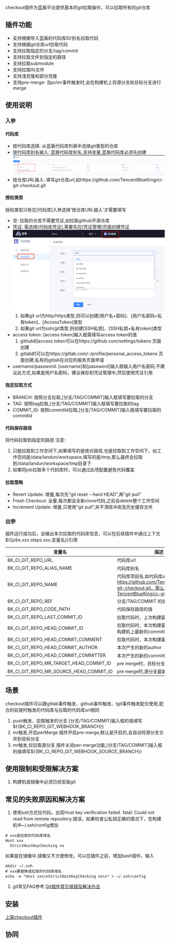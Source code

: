 checkout插件为蓝盾平台提供基本的git拉取操作，可以拉取所有的git仓库
## 插件功能
- 支持根据导入蓝盾的代码库ID/别名拉取代码
- 支持根据git仓库url拉取代码
- 支持拉取指定的分支/tag/commit
- 支持拉取文件到指定的路径
- 支持拉取submodule
- 支持拉取lfs文件
- 支持浅克隆和部分克隆
- 支持pre-merge: 当pr/mr事件触发时,会在构建机上将源分支和目标分支进行merge

## 使用说明
### 入参
#### 代码库
- 按代码库选择: 从蓝盾代码库列表中选择git类型的仓库
- 按代码库别名输入: 蓝盾代码库别名,支持变量,蓝盾代码库必须先创建
  ![repository](images/repository.png)
- 按仓库URL输入: 填写git仓库url,如https://github.com/TencentBlueKing/ci-git-checkout.git

#### 授权类型
授权类型只有在[代码库]入参选择'按仓库URL输入'才需要填写
- 空: 拉取的仓库不需要凭证,如拉取github开源仓库
- 凭证: 需选择[代码库凭证],需要先在[凭证管理]页面创建凭证
  ![ticket](images/ticket.png)
    1. 如果git url为http/https类型,则可以创建[用户名+密码]、[用户名密码+私有token]、[AccessToken]类型
    2. 如果git url为ssh/git类型,则创建[SSH私钥]、[SSH私钥+私有token]类型
- access token: [access token]输入框需填写access token的值
    1. github的access token可以在https://github.com/settings/tokens 页面创建
    2. gitlab的可以在https://gitlab.com/-/profile/personal_access_tokens 页面创建,私有的gitlab在对应的服务页面申请 
- username/password: [username]和[password]输入框输入用户名密码,不建议此方式,如果是用户名密码，建议保存到凭证管理中,然后使用凭证引用

#### 指定拉取方式
- BRANCH: 按照分支拉取,[分支/TAG/COMMIT]输入框填写要拉取的分支
- TAG: 按照tag拉取,[分支/TAG/COMMIT]输入框填写要拉取的tag
- COMMIT_ID: 按照commitId拉取,[分支/TAG/COMMIT]输入框填写要拉取的commitId

#### 代码保存路径
将代码拉取到指定的路径
注意:
1. 只能拉取到工作空间下,如果填写的是绝对路径,也是拉取到工作空间下，如工作空间是/data/landun/workspace,填写的是/tmp,那么最终会拉取到/data/landun/workspace/tmp目录下
2. 如果同job拉取多个代码库时，可以通过此项配置避免代码覆盖
#### 拉取策略
- Revert Update: 增量,每次先"git reset --hard HEAD",再"git pull"
- Fresh Checkout: 全量,每次都会全新clone代码,之前会delete整个工作空间
- Increment Update: 增量,只使用"git pull",并不清除冲突及历史缓存文件
### 出参
插件运行成功后，会输出本次拉取的代码库信息，可以在后续插件中通过上下文${{jobs.xxx.steps.xxx.变量名}}引用

| 变量名 | 描述                                                                                                             |
| --- |----------------------------------------------------------------------------------------------------------------|
| BK_CI_GIT_REPO_URL | 代码库url                                                                                                         |
| BK_CI_GIT_REPO_ALIAS_NAME | 代码库别名                                                                                                          |
| BK_CI_GIT_REPO_NAME | 代码库项目名,如代码库url是<br/>https://github.com/TencentBlueKing/ci-git-checkout.git，那么值为TencentBlueKing/ci-git-checkout |
| BK_CI_GIT_REPO_REF | 分支/TAG/COMMIT 的值                                                                                               |
| BK_CI_GIT_REPO_CODE_PATH | 代码保存路径的值                                                                                                       | 
| BK_CI_GIT_REPO_LAST_COMMIT_ID        | 拉取代码时，上次构建最后的commit id                                                                                         |
| BK_CI_GIT_REPO_HEAD_COMMIT_ID        | 拉取代码时，本次构建最后的commit id,构建机上最新的commitId                                                                         |
| BK_CI_GIT_REPO_HEAD_COMMIT_COMMENT   | 拉取代码时，本次构建最后的commit注释                                                                                          |
| BK_CI_GIT_REPO_HEAD_COMMIT_AUTHOR    | 本次产生的新的author                                                                                                  |
| BK_CI_GIT_REPO_HEAD_COMMIT_COMMITTER | 本次产生的新的committer                                                                                               |
| BK_CI_GIT_REPO_MR_TARGET_HEAD_COMMIT_ID | pre merge时，目标分支最新的commitId|
| BK_CI_GIT_REPO_MR_SOURCE_HEAD_COMMIT_ID | pre merge时,源分支最新的commitId |

## 场景
checkout插件可以跟gitlab事件触发、github事件触发、tgit事件触发配合使用,配合的前提时触发的代码库与拉取的代码库url相同
1. push触发，拉取触发的分支
   [分支/TAG/COMMIT]输入框的值填写${{BK_CI_REPO_GIT_WEBHOOK_BRANCH}}
2. mr触发,开启perMerge
  插件开启pre-merge,默认是开启的,会自动将源分支合并到目标分支
3. mr触发,仅拉取源分支
  插件关闭per-merge功能,[分支/TAG/COMMIT]输入框的值填写${{BK_CI_REPO_GIT_WEBHOOK_SOURCE_BRANCH}}

## 使用限制和受限解决方案
1. 构建机或镜像中必须已经安装git

## 常见的失败原因和解决方案
1. 使用ssh方式拉代码，出现Host key verification failed. fatal: Could not read from remote repository.错误，如果检查公私钥正确的情况下，在构建机中~/.ssh/config增加
```shell
# xxx是拉取的代码库域名
Host xxx
  StrictHostKeyChecking no
```
如果是在镜像中,镜像又不方便修改，可以在插件之前，增加bash插件，输入
```shell
mkdir ~/.ssh
# xxx要替换成拉取的代码库域名
echo -e "Host xxx\nStrictHostKeyChecking no\n" > ~/.ssh/config
```
2. git常见FAQ参考
   [Git插件常见报错及解决办法](https://github.com/TencentBlueKing/ci-git-checkout/wiki/Git%E6%8F%92%E4%BB%B6%E5%B8%B8%E8%A7%81%E6%8A%A5%E9%94%99%E5%8F%8A%E8%A7%A3%E5%86%B3%E5%8A%9E%E6%B3%95)

## 安装
[上架checkout插件](./install.md)

## 协同
